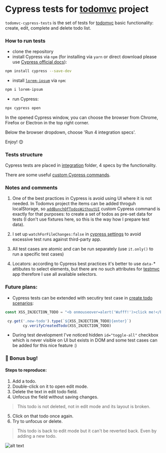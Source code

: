 # Cypress tests for [todomvc](https://todomvc.com/examples/angular2/) project

`todomvc-cypress-tests` is the set of tests for [todomvc](https://todomvc.com/examples/angular2/) basic functionality: create, edit, complete and delete todo list.

### How to run tests
* clone the repository
* install Cypress via `npm` (for installing via `yarn` or direct download please use [Cypress official docs](https://docs.cypress.io/guides/getting-started/installing-cypress.html#Installing)): 
````sh
npm install cypress --save-dev
````

* install [`lorem-ipsum`](https://www.npmjs.com/package/lorem-ipsum) via `npm`:
```sh
npm i lorem-ipsum
```
* run Cypress:
```sh
npx cypress open
````

In the opened Cypress window, you can choose the browser from Chrome, Firefox or Electron in the top right corner.

Below the browser dropdown, choose 'Run 4 integration specs'.

Enjoy! 😊

### Tests structure
Cypress tests are placed in [integration](./cypress/integration) folder, 4 specs by the functionality.

There are some useful [custom Cypress commands](./cypress/support/commands.js).

### Notes and comments
1. One of the best practices in Cypress is avoid using UI where it is not needed.
In Todomvs project the items can be added throguh localStorage, so [`addBunchOfTodosWithoutUI`](cypress/support/commands.js#L29) custom Cypress command is exactly for that purposes: to create a set of todos as pre-set data for tests (I don't use fixtures here, so this is the way how I prepare test data).

2. I set up `watchForFileChanges:false` in [cypress settings](./cypress.json#L3) to avoid excessive test runs against third-party app.

3. All test cases are atomic and can be run separately (use `it.only()` to run a specific test cases)

4. Locators: according to Cypress best practices it's better to use `data-`* attibutes to select elements, but there are no such attributes for [testmvc](https://todomvc.com/examples/angular2/) app therefore I use all available selectors.

### Future plans:
* Cypress tests can be extended with secutiry test case in [create todo scenarios](./cypress/integration/create_todo.spec.js):
```javascript
const XSS_INJECTION_TODO = "<b onmouseover=alert('Wufff!')>click me!</b>"

 cy.get('.new-todo').type(`${XSS_INJECTION_TODO}{enter}`)
        cy.verifyCreatedTodo(XSS_INJECTION_TODO)
```
* During test development I've noticed hidden `id="toggle-all"` checkbox which is never visible on UI but exists in DOM and some test cases can be added for this nice feature :)

### 🐛 Bonus bug!
#### Steps to reproduce: 
1. Add a todo.
2. Double-click on it to open edit mode.
3. Delete the text in edit todo field.
4. Unfocus the field without saving changes.
> This todo is not deleted, not in edit mode and its layout is broken. 
5. Click on that todo once again.
6. Try to unfocus or delete.
> This todo is back to edit mode but it can't be reverted back. Even by adding a new todo.

![alt text](https://media.giphy.com/media/t8sCmiDgr6DUYS56sZ/giphy.gif)

